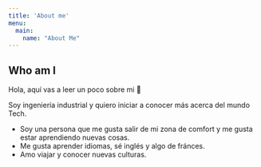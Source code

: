 ```yaml
---
title: 'About me'
menu:
  main:
    name: "About Me"
---
```


## Who am I

Hola, aquí vas a leer un poco sobre mi 🤩

Soy ingeniería industrial y quiero iniciar a conocer más acerca del mundo Tech. 

- Soy una persona que me gusta salir de mi zona de comfort y me gusta estar aprendiendo nuevas cosas.
- Me gusta aprender idiomas, sé inglés y algo de fránces.
- Amo viajar y conocer nuevas culturas. 


